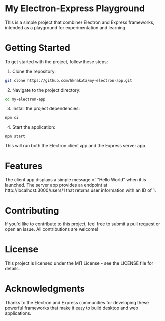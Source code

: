 # My Electron-Express Playground
This is a simple project that combines Electron and Express frameworks, intended as a playground for experimentation and learning.

# Getting Started
To get started with the project, follow these steps:

1. Clone the repository:
```bash
git clone https://github.com/hknakata/my-electron-app.git
```

2. Navigate to the project directory:
```bash
cd my-electron-app
```

3. Install the project dependencies:
```bash
npm ci
```

4. Start the application:
```bash
npm start
```

This will run both the Electron client app and the Express server app.

# Features
The client app displays a simple message of "Hello World" when it is launched. The server app provides an endpoint at http://localhost:3000/users/1 that returns user information with an ID of 1.

# Contributing
If you'd like to contribute to this project, feel free to submit a pull request or open an issue. All contributions are welcome!

# License
This project is licensed under the MIT License - see the LICENSE file for details.

# Acknowledgments
Thanks to the Electron and Express communities for developing these powerful frameworks that make it easy to build desktop and web applications.